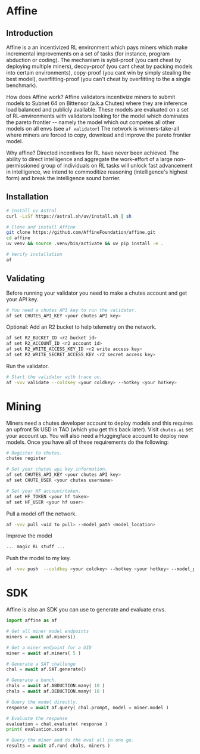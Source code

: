 # Affine

## Introduction

Affine is a an incentivized RL environment which pays miners which make incremental improvements on a set of tasks (for instance, program abduction or coding). The mechanism is sybil-proof (you cant cheat by deploying multiple miners), decoy-proof (you cant cheat by packing models into certain environments), copy-proof (you cant win by simply stealing the best model), overfitting-proof (you can't cheat by overfitting to the a single benchmark). 

How does Affine work? Affine validators incentivize miners to submit models to Subnet 64 on Bittensor (a.k.a Chutes) where they are inference load balanced and publicly available. These models are evaluated on a set of RL-environments with validators looking for the model which dominates the pareto frontier -- namely the model which out competes all other models on all envs (see `af validator`) The network is winners-take-all where miners are forced to copy, download and improve the pareto frontier model.

Why affine? Directed incentives for RL have never been achieved. The ability to direct intelligence and aggregate the work-effort of a large non-permissioned group of individuals on RL tasks will unlock fast advancement in intelligence, we intend to commoditize reasoning (intelligence's highest form) and break the intelligence sound barrier.

## Installation
```bash
# Install uv Astral
curl -LsSf https://astral.sh/uv/install.sh | sh

# Clone and install Affine
git clone https://github.com/AffineFoundation/affine.git
cd affine
uv venv && source .venv/bin/activate && uv pip install -e .

# Verify installation
af
```

## Validating

Before running your validator you need to make a chutes account and get your API key. 
```bash
# You need a chutes API key to run the validator.
af set CHUTES_API_KEY <your chutes API key> 
```

Optional: Add an R2 bucket to help telemetry on the network.
```bash
af set R2_BUCKET_ID <r2 bucket id>
af set R2_ACCOUNT_ID <r2 account id>
af set R2_WRITE_ACCESS_KEY_ID <r2 write access key>
af set R2_WRITE_SECRET_ACCESS_KEY <r2 secret access key>
```

Run the validator.
```bash
# Start the validator with trace on.
af -vvv validate --coldkey <your coldkey> --hotkey <your hotkey>
```

# Mining

Miners need a chutes developer account to deploy models and this requires an upfront 5k USD in TAO (which you get this back later).
Visit `chutes.ai` set your account up. You will also need a Huggingface account to deploy new models. Once you have all of these requirements do the following: 
```bash
# Register to chutes.
chutes register 

# Set your chutes api key information.
af set CHUTES_API_KEY <your chutes API key> 
af set CHUTE_USER <your chutes username> 

# Set your HF account/token.
af set HF_TOKEN <your hf token>
af set HF_USER <your hf user> 
```

Pull a model off the network.
```bash
af -vvv pull <uid to pull> --model_path <model_location>
```

Improve the model
```bash
... magic RL stuff ...
```

Push the model to my key.
```bash
af -vvv push  --coldkey <your coldkey> --hotkey <your hotkey> --model_path <model_location>
```


# SDK
Affine is also an SDK you can use to generate and evaluate envs.
```python
import affine as af

# Get all miner model endpoints
miners = await af.miners()

# Get a miner endpoint for a UID
miner = await af.miners( 5 )

# Generate a SAT challenge
chal = await af.SAT.generate() 

# Generate a bunch.
chals = await af.ABDUCTION.many( 10 )
chals = await af.DEDUCTION.many( 10 )

# Query the model directly.
response = await af.query( chal.prompt, model = miner.model )

# Evaluate the response
evaluation = chal.evaluate( response ) 
print( evaluation.score )

# Query the miner and do the eval all in one go.
results = await af.run( chals, miners )
````
